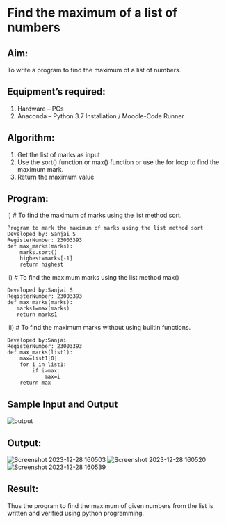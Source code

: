 # Find the maximum of a list of numbers
## Aim:
To write a program to find the maximum of a list of numbers.
## Equipment’s required:
1.	Hardware – PCs
2.	Anaconda – Python 3.7 Installation / Moodle-Code Runner
## Algorithm:
1.	Get the list of marks as input
2.	Use the sort() function or max() function or use the for loop to find the maximum mark.
3.	Return the maximum value
## Program:

i)	# To find the maximum of marks using the list method sort.
```
Program to mark the maximum of marks using the list method sort
Developed by: Sanjai S
RegisterNumber: 23003393
def max_marks(marks):
    marks.sort()
    highest=marks[-1]
    return highest
```

ii)	# To find the maximum marks using the list method max()
```
Developed by:Sanjai S
RegisterNumber: 23003393
def max_marks(marks):
   marks1=max(marks)
   return marks1
```

iii) # To find the maximum marks without using builtin functions.
```
Developed by:Sanjai 
RegisterNumber: 23003393
def max_marks(list1):
    max=list1[0]
    for i in list1:
        if i>max:
            max=i
    return max
```
## Sample Input and Output
![output](./img/max_marks1.jpg) 

## Output:
![Screenshot 2023-12-28 160503](https://github.com/Sanjaikee/FindMaximum/assets/150231888/ffa76743-147e-41fa-b082-85533a5c0a22)
![Screenshot 2023-12-28 160520](https://github.com/Sanjaikee/FindMaximum/assets/150231888/b61d3d93-4244-47a1-b886-1dd7458db721)
![Screenshot 2023-12-28 160539](https://github.com/Sanjaikee/FindMaximum/assets/150231888/89883353-6a43-476f-bd22-75b8385f354b)


## Result:
Thus the program to find the maximum of given numbers from the list is written and verified using python programming.
